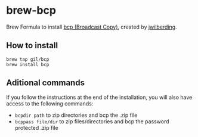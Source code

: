 # brew-bcp

Brew Formula to install [bcp (Broadcast Copy)](https://github.com/jwilberding/bcp), created by [jwilberding](https://github.com/jwilberding).

## How to install

```
brew tap gil/bcp
brew install bcp
```

## Aditional commands

If you follow the instructions at the end of the installation, you will also have access to the following commands:

* `bcpdir path` to zip directories and bcp the .zip file
* `bcppass file/dir` to zip files/directories and bcp the password protected .zip file
